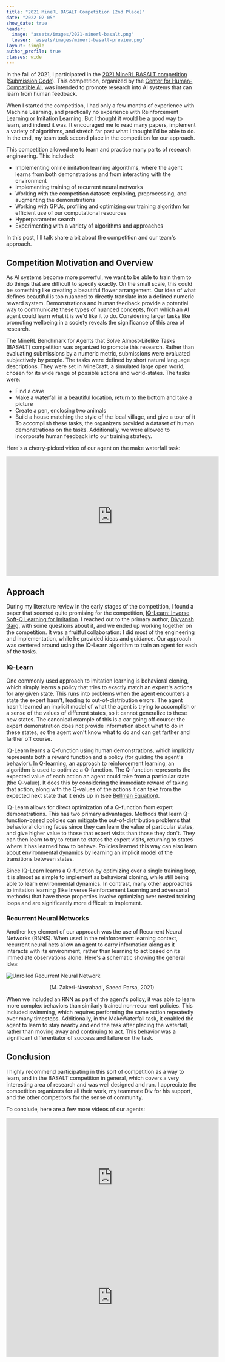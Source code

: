 ```yaml
---
title: "2021 MineRL BASALT Competition (2nd Place)"
date: "2022-02-05"
show_date: true
header:
  image: "assets/images/2021-minerl-basalt.png"
  teaser: 'assets/images/minerl-basalt-preview.png'
layout: single
author_profile: true
classes: wide
---
```

In the fall of 2021, I participated in the [2021 MineRL BASALT competition](https://www.aicrowd.com/challenges/neurips-2021-minerl-basalt-competition) ([Submission Code](https://github.com/edmundmills/basalt-competition)). This competition, organized by the [Center for Human-Compatible AI](https://humancompatible.ai/), was intended to promote research into AI systems that can learn from human feedback. 

When I started the competition, I had only a few months of experience with Machine Learning, and practically no experience with Reinforcement Learning or Imitation Learning. But I thought it would be a good way to learn, and indeed it was. It encouraged me to read many papers, implement a variety of algorithms, and stretch far past what I thought I'd be able to do. In the end, my team took second place in the competition for our approach.

This competition allowed me to learn and practice many parts of research engineering. This included:
- Implementing online imitation learning algorithms, where the agent learns from both demonstrations and from interacting with the environment
- Implementing training of recurrent neural networks
- Working with the competition dataset: exploring, preprocessing, and augmenting the demonstrations
- Working with GPUs, profiling and optimizing our training algorithm for efficient use of our computational resources
- Hyperparameter search 
- Experimenting with a variety of algorithms and approaches

In this post, I'll talk share a bit about the competition and our team's approach.

## Competition Motivation and Overview
As AI systems become more powerful, we want to be able to train them to do things that are difficult to specify exactly. On the small scale, this could be something like creating a beautiful flower arrangement. Our idea of what defines beautiful is too nuanced to directly translate into a defined numeric reward system. Demonstrations and human feedback provide a potential way to communicate these types of nuanced concepts, from which an AI agent could learn what it is we'd like it to do. Considering larger tasks like promoting wellbeing in a society reveals the significance of this area of research.

The MineRL Benchmark for Agents that Solve Almost-Lifelike Tasks (BASALT) competition was organized to promote this research. Rather than evaluating submissions by a numeric metric, submissions were evaluated subjectively by people. The tasks were defined by short natural language descriptions. They were set in MineCraft, a simulated large open world, chosen for its wide range of possible actions and world-states. The tasks were:
- Find a cave
- Make a waterfall in a beautiful location, return to the bottom and take a picture
- Create a pen, enclosing two animals
- Build a house matching the style of the local village, and give a tour of it
To accomplish these tasks, the organizers provided a dataset of human demonstrations on the tasks. Additionally, we were allowed to incorporate human feedback into our training strategy.

Here's a cherry-picked video of our agent on the make waterfall task:

<iframe width="560" height="315" src="https://www.youtube.com/embed/gPY5_Ai9pYk" title="YouTube video player" frameborder="0" allow="accelerometer; autoplay; clipboard-write; encrypted-media; gyroscope; picture-in-picture" allowfullscreen></iframe>
<br>

## Approach
During my literature review in the early stages of the competition, I found a paper that seemed quite promising for the competition, [IQ-Learn: Inverse Soft-Q Learning for Imitation](https://arxiv.org/abs/2106.12142). I reached out to the primary author, [Divyansh Garg](https://divyanshgarg.com/), with some questions about it, and we ended up working together on the competition. It was a fruitful collaboration: I did most of the engineering and implementation, while he provided ideas and guidance. Our approach was centered around using the IQ-Learn algorithm to train an agent for each of the tasks.

### IQ-Learn
One commonly used approach to imitation learning is behavioral cloning, which simply learns a policy that tries to exactly match an expert's actions for any given state. This runs into problems when the agent encounters a state the expert hasn't, leading to out-of-distribution errors. The agent hasn't learned an implicit model of what the agent is trying to accomplish or a sense of the values of different states, so it cannot generalize to these new states. The canonical example of this is a car going off course: the expert demonstration does not provide information about what to do in these states, so the agent won't know what to do and can get farther and farther off course.

 IQ-Learn learns a Q-function using human demonstrations, which implicitly represents both a reward function and a policy (for guiding the agent's behavior). In Q-learning,  an approach to reinforcement learning, an algorithm is used to optimize a Q-function. The Q-function represents the expected value of each action an agent could take from a particular state (the Q-value). It does this by considering the immediate reward of taking that action, along with the Q-values of the actions it can take from the expected next state that it ends up in (see [Bellman Equation](https://en.wikipedia.org/wiki/Bellman_equation)).

IQ-Learn allows for direct optimization of a Q-function from expert demonstrations. This has two primary advantages. Methods that learn Q-function-based policies can mitigate the out-of-distribution problems that behavioral cloning faces since they can learn the value of particular states, and give higher value to those that expert visits than those they don't. They can then learn to try to return to states the expert visits, returning to states where it has learned how to behave. Policies learned this way can also learn about environmental dynamics by learning an implicit model of the transitions between states.

Since IQ-Learn learns a Q-function by optimizing over a single training loop, it is almost as simple to implement as behavioral cloning, while still being able to learn environmental dynamics. In contrast, many other approaches to imitation learning (like Inverse Reinforcement Learning and adversarial methods) that have these properties involve optimizing over nested training loops and are significantly more difficult to implement.

### Recurrent Neural Networks
Another key element of our approach was the use of Recurrent Neural Networks (RNNS). When used in the reinforcement learning context, recurrent neural nets allow an agent to carry information along as it interacts with its environment, rather than learning to act based on its immediate observations alone. Here's a schematic showing the general idea:

![Unrolled Recurrent Neural Network](/assets/images/Computational-graph-of-a-recurrent-neural-network-with-one-hidden-layer-29.png)
<figcaption align = "center">(M. Zakeri-Nasrabadi, Saeed Parsa, 2021)</figcaption>

When we included an RNN as part of the agent's policy, it was able to learn more complex behaviors than similarly trained non-recurrent policies. This included swimming, which requires performing the same action repeatedly over many timesteps. Additionally, in the MakeWaterfall task, it enabled the agent to learn to stay nearby and end the task after placing the waterfall, rather than moving away and continuing to act. This behavior was a significant differentiator of success and failure on the task.

## Conclusion
I highly recommend participating in this sort of competition as a way to learn, and in the BASALT competition in general, which covers a very interesting area of research and was well designed and run. I appreciate the competition organizers for all their work, my teammate Div for his support, and the other competitors for the sense of community.

To conclude, here are a few more videos of our agents:

<iframe width="560" height="315" src="https://www.youtube.com/embed/EMVb5LDQDaA" title="YouTube video player" frameborder="0" allow="accelerometer; autoplay; clipboard-write; encrypted-media; gyroscope; picture-in-picture" allowfullscreen></iframe>
<br>

<iframe width="560" height="315" src="https://www.youtube.com/embed/WaxwEwn1TmQ" title="YouTube video player" frameborder="0" allow="accelerometer; autoplay; clipboard-write; encrypted-media; gyroscope; picture-in-picture" allowfullscreen></iframe>
<br>
